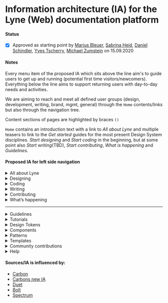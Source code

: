 # Information architecture (IA) for the Lyne (Web) documentation platform

#### Status
- [x] Approved as starting point by [Marius Bleuer](https://github.com/mbleuer), [Sabrina Heid](https://github.com/sabrinaheid), [Daniel Schindler](https://github.com/DanTheMen), [Yves Tscherry](https://github.com/feerglas), [Michael Zumstein](https://github.com/4aficiona2) on 15.09.2020

#### Notes
Every menu item of the proposed IA which sits above the line aim's to guide users to get up and running (potential first time visitors/newcomers). Everything below the line aims to support returning users with day-to-day needs and activities.

We are aiming to reach and meet all defined user groups (design, development, writing, brand, mgmt, general) through the `Home` contents/links but also through the navigation tree.

Content sections of pages are highlighted by braces `()`

`Home` contains an introduction text with a link to *All about Lyne* and multiple teasers to link to the *Get started* guides for the most present Design System disciplines. *Start designing* and *Start coding* in the beginning, but at some point also *Start writing*(TBD), *Start contributing*, *What is happening* and *Guidelines*.

#### Proposed IA for left side navigation

<details>
  <summary>All about Lyne</summary>

  Essentials, goals(see benefits for more details), What you get, How Lyne works, (Who we are &)How we work (team/processes/principles/QA/metrics/what we are working on/roadmap)

  * Essentials & goals(also link to `Benefits`)
  * What you get
    * Artifacts
      * Components
      * Design Tokens
      * Figma Team Library (with Styles & Components)
      * Patterns
    * Features
      * Framework-agnostic components
      * In-sync experiences
      * Component level accessibility(a11y) baked in
      * QA gates
      * Shared common language
      * Performance optimized components
    * Resources
      * Assets & tools
  * How Lyne works
    * Structure/architecture
    * How is everything related 
    * For whom? (Show the different roles which profit from Lyne)
  * How we work (team/processes/principles)
    * Code of conduct
    * Who we are
      * Core
      * Community
    * Link to `Guiding Principles`
    * Governance model
      * Component contribution process
      * Link to `Contributing`
    * QA
      * In ... TUNE?
      * In ... SHAPE?
    * Metrics
    * What we are working on
    * Roadmap (Where we are going)

  * Benefits (Management/Executive summary)
  * Glossary (vocabulary/dictionary/common language/terminology/jargon)
  
  ##### Not yet included
  * Gallery/Implementations/Examples based on Lyne
</details>
<details>
  <summary>Designing</summary>

  * Design kits
</details>
<details>
  <summary>Coding</summary>

  * Resources
</details>
<details>
  <summary>Writing</summary>

</details>
<details>
  <summary>Contributing</summary>

  * Bug or request
  * Documentation
  * Component
  * Icon
  * Pictogram
  * Design Token
  * Pattern
  * Other contribution
</details>
<details>
  <summary>What’s happening</summary>

  * Monthly update / Release notes
  * Changelog
  * Status
    * (show progress, states: done, in progress, pending)
  * News & articles
  * Meetups
  * Roadmap
</details>

---

<details>
  <summary>Guidelines</summary>

  * Guiding Principles (derived and formulated from the Lyne Core Team values, SBB UX values, SBB core company values)
  * Naming (check also our glossary for our design system jargon)

  * Voice and tone
  * Accessibility
  * Performance
  * Tracking / Analytics

  * Spacing
  * Typography
  * Motion
  * Illustration
  * Icon
  * Data visualization

  * Coding
  * Designing
  * UX
  * Writing
  * ...
</details>
<details>
  <summary>Tutorials</summary>

  * Figma tutorial
  * Angular tutorial
  * Backend integration tutorial (AEM, Drupal)
  * ...
</details>
<details>
  <summary>Design Tokens</summary>

  * Color
  * Font
  * Font size
  * Space
  * Border radius
  * Box shadow
  * ...
</details>
<details>
  <summary>Components</summary>

  * ... list of all components
</details>
<details>
  <summary>Patterns</summary>

  * ... list of all patterns
</details>
<details>
  <summary>Templates</summary>

  * ... list of all templates
</details>
<details>
  <summary>Community contributions</summary>
  Other possible menu item names: System/Domain contributions/extensions, Satellites/Snowflakes

  * Design Tokens
  * Components
  * Patterns
</details>
<details>
  <summary>Help</summary>

  File a bug or are you missing something (link to contributions)

  * Status page
  * FAQs
  * Migration guide
  * Support (& contact)
</details>

#### Sources/IA is influenced by:
* [Carbon](https://www.carbondesignsystem.com)
* [Carbons new IA](https://medium.com/carbondesign/carbons-new-information-architecture-531c52207205)
* [Duet](https://www.duetds.com)
* [Bolt](https://boltdesignsystem.com)
* [Spectrum](https://spectrum.adobe.com/)
